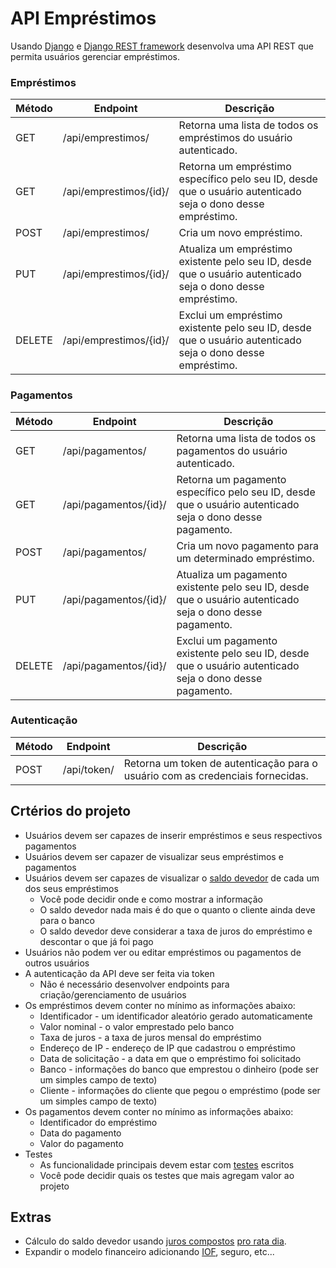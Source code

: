# API Empréstimos
Usando [Django](https://www.djangoproject.com/) e [Django REST framework](https://www.django-rest-framework.org/) desenvolva uma API REST que permita usuários gerenciar empréstimos.

### Empréstimos
| Método | Endpoint | Descrição |
| --- | --- | --- |
| GET | /api/emprestimos/ | Retorna uma lista de todos os empréstimos do usuário autenticado. |
| GET | /api/emprestimos/{id}/	 | Retorna um empréstimo específico pelo seu ID, desde que o usuário autenticado seja o dono desse empréstimo. |
| POST | /api/emprestimos/ | Cria um novo empréstimo. |
| PUT | /api/emprestimos/{id}/ | Atualiza um empréstimo existente pelo seu ID, desde que o usuário autenticado seja o dono desse empréstimo. |
| DELETE | /api/emprestimos/{id}/ | Exclui um empréstimo existente pelo seu ID, desde que o usuário autenticado seja o dono desse empréstimo. |

### Pagamentos
| Método | Endpoint | Descrição |
| --- | --- | --- |
| GET | /api/pagamentos/ | Retorna uma lista de todos os pagamentos do usuário autenticado. |
| GET | /api/pagamentos/{id}/ | Retorna um pagamento específico pelo seu ID, desde que o usuário autenticado seja o dono desse pagamento. |
| POST | /api/pagamentos/ | Cria um novo pagamento para um determinado empréstimo. |
| PUT | /api/pagamentos/{id}/ | Atualiza um pagamento existente pelo seu ID, desde que o usuário autenticado seja o dono desse pagamento. |
| DELETE | /api/pagamentos/{id}/ | Exclui um pagamento existente pelo seu ID, desde que o usuário autenticado seja o dono desse pagamento. |

### Autenticação
| Método | Endpoint | Descrição |
| --- | --- | --- |
| POST | /api/token/ | Retorna um token de autenticação para o usuário com as credenciais fornecidas. |

## Crtérios do projeto
* Usuários devem ser capazes de inserir empréstimos e seus respectivos pagamentos
* Usuários devem ser capazer de visualizar seus empréstimos e pagamentos
* Usuários devem ser capazes de visualizar o [saldo devedor](https://duckduckgo.com/?q=saldo+devedor) de cada um dos seus empréstimos
    * Você pode decidir onde e como mostrar a informação
    * O saldo devedor nada mais é do que o quanto o cliente ainda deve para o banco
    * O saldo devedor deve considerar a taxa de juros do empréstimo e descontar o que já foi pago
* Usuários não podem ver ou editar empréstimos ou pagamentos de outros usuários
* A autenticação da API deve ser feita via token
    * Não é necessário desenvolver endpoints para criação/gerenciamento de usuários
* Os empréstimos devem conter no mínimo as informações abaixo:
    * Identificador - um identificador aleatório gerado automaticamente
    * Valor nominal - o valor emprestado pelo banco
    * Taxa de juros - a taxa de juros mensal do empréstimo
    * Endereço de IP - endereço de IP que cadastrou o empréstimo
    * Data de solicitação - a data em que o empréstimo foi solicitado
    * Banco - informações do banco que emprestou o dinheiro (pode ser um simples campo de texto)
    * Cliente - informações do cliente que pegou o empréstimo (pode ser um simples campo de texto)
* Os pagamentos devem conter no mínimo as informações abaixo:
    * Identificador do empréstimo
    * Data do pagamento
    * Valor do pagamento
* Testes
    * As funcionalidade principais devem estar com [testes](https://docs.djangoproject.com/en/3.1/topics/testing/) escritos
    * Você pode decidir quais os testes que mais agregam valor ao projeto

## Extras
* Cálculo do saldo devedor usando [juros compostos](https://duckduckgo.com/?q=juros+compostos) [pro rata dia](https://duckduckgo.com/?q=pro+rata+dia).
* Expandir o modelo financeiro adicionando [IOF](https://duckduckgo.com/?q=imposto+sobre+operações+financeiras+operação+de+crédito), seguro, etc...

